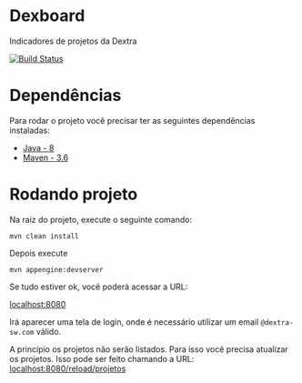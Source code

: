 # Dexboard
Indicadores de projetos da Dextra

[![Build Status](https://snap-ci.com/dextra/dexboard/branch/master/build_image)](https://snap-ci.com/dextra/dexboard/branch/master)


# Dependências
Para rodar o projeto você precisar ter as seguintes dependências instaladas:

* [Java - 8](https://www.oracle.com/technetwork/java/javase/downloads/jdk8-downloads-2133151.html)
* [Maven - 3.6](https://maven.apache.org/download.cgi) 


# Rodando projeto
Na raiz do projeto, execute o seguinte comando:


`mvn clean install`


Depois execute

` mvn appengine:devserver `

Se tudo estiver ok, você poderá acessar a URL:


[localhost:8080](https://localhost:8080) 


Irá aparecer uma tela de login, onde é necessário utilizar um email `@dextra-sw.com` válido.


A princípio os projetos não serão listados. Para isso você precisa atualizar os projetos. 
Isso pode ser feito chamando a URL: [localhost:8080/reload/projetos](https://localhost:8080/reload/projetos) 


